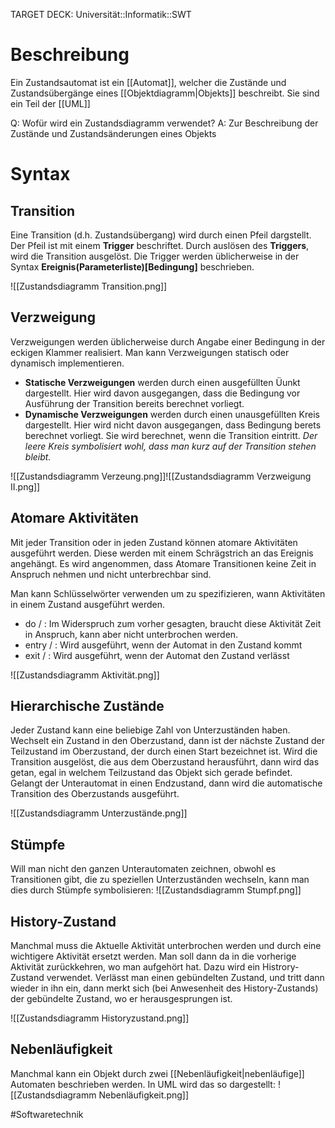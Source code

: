 TARGET DECK: Universität::Informatik::SWT

# Beschreibung
Ein Zustandsautomat ist ein [[Automat]], welcher die Zustände und Zustandsübergänge eines [[Objektdiagramm|Objekts]] beschreibt. Sie sind ein Teil der [[UML]]

Q: Wofür wird ein Zustandsdiagramm verwendet?
A: Zur Beschreibung der Zustände und Zustandsänderungen eines Objekts
<!--ID: 1641730455244-->


# Syntax
## Transition
Eine Transition (d.h. Zustandsübergang) wird durch einen Pfeil dargstellt. Der Pfeil ist mit einem **Trigger** beschriftet. Durch auslösen des **Triggers**, wird die Transition ausgelöst.
Die Trigger werden üblicherweise in der Syntax **Ereignis(Parameterliste)[Bedingung]** beschrieben.

![[Zustandsdiagramm Transition.png]]

## Verzweigung
Verzweigungen werden üblicherweise durch Angabe einer Bedingung in der eckigen Klammer realisiert. 
Man kann Verzweigungen statisch oder dynamisch implementieren.
- **Statische Verzweigungen** werden durch einen ausgefüllten Üunkt dargestellt. Hier wird davon ausgegangen, dass die Bedingung vor Ausführung der Transition bereits berechnet vorliegt.
- **Dynamische Verzweigungen** werden durch einen unausgefüllten Kreis dargestellt. Hier wird nicht davon ausgegangen, dass Bedingung berets berechnet vorliegt. Sie wird berechnet, wenn die Transition eintritt. 
*Der leere Kreis symbolisiert wohl, dass man kurz auf der Transition stehen bleibt.*


![[Zustandsdiagramm Verzeung.png]]![[Zustandsdiagramm Verzweigung II.png]]

## Atomare Aktivitäten
Mit jeder Transition oder in jeden Zustand können atomare Aktivitäten ausgeführt werden.
Diese werden mit einem Schrägstrich an das Ereignis angehängt.
Es wird angenommen, dass Atomare Transitionen keine Zeit in Anspruch nehmen und nicht unterbrechbar sind.

Man kann Schlüsselwörter verwenden um zu spezifizieren, wann Aktivitäten in einem Zustand ausgeführt werden.
- do / : Im Widerspruch zum vorher gesagten, braucht diese Aktivität Zeit in Anspruch, kann aber nicht unterbrochen werden.
- entry / : Wird ausgeführt, wenn der Automat in den Zustand kommt
- exit / : Wird ausgeführt, wenn der Automat den Zustand verlässt

![[Zustandsdiagramm Aktivität.png]]   

## Hierarchische Zustände
Jeder Zustand kann eine beliebige Zahl von Unterzuständen haben.
Wechselt ein Zustand in den Oberzustand, dann ist der nächste Zustand der Teilzustand im Oberzustand, der durch einen Start bezeichnet ist.
Wird die Transition ausgelöst, die aus dem Oberzustand herausführt, dann wird das getan, egal in welchem Teilzustand das Objekt sich gerade befindet.
Gelangt der Unterautomat in einen Endzustand, dann wird die automatische Transition des Oberzustands ausgeführt.

![[Zustandsdiagramm Unterzustände.png]]

## Stümpfe
Will man nicht den ganzen Unterautomaten zeichnen, obwohl es Transitionen gibt, die zu speziellen Unterzuständen wechseln, kann man dies durch Stümpfe symbolisieren:
![[Zustandsdiagramm Stumpf.png]]

## History-Zustand
Manchmal muss die Aktuelle Aktivität unterbrochen werden und durch eine wichtigere Aktivität ersetzt werden.
Man soll dann da in die vorherige Aktivität zurückkehren, wo man aufgehört hat.
Dazu wird ein Histrory-Zustand verwendet. Verlässt man einen gebündelten Zustand, und tritt dann wieder in ihn ein, dann merkt sich (bei Anwesenheit des History-Zustands) der gebündelte Zustand, wo er herausgesprungen ist.

![[Zustandsdiagramm Historyzustand.png]]

## Nebenläufigkeit
Manchmal kann ein Objekt durch zwei [[Nebenläufigkeit|nebenläufige]] Automaten beschrieben werden. In UML wird das so dargestellt:
![[Zustandsdiagramm Nebenläufigkeit.png]]

#Softwaretechnik 


